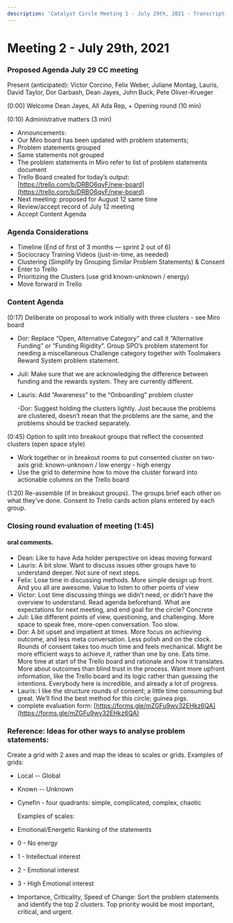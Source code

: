 ```yaml
---
description: 'Catalyst Circle Meeting 1 - July 29th, 2021 - Transcription of minutes'
---
```


# Meeting 2 - July 29th, 2021

### Proposed Agenda July 29 CC meeting

Present \(anticipated\): Victor Corcino, Felix Weber, Juliane Montag, Lauris, David Taylor, Dor Garbash, Dean Jayes, John Buck, Pete Oliver-Krueger

\(0:00\) Welcome Dean Jayes, All Ada Rep, + Opening round \(10 min\)

\(0:10\) Administrative matters \(3 min\)

* Announcements: 
* Our Miro board has been updated with problem statements; 
* Problem statements grouped
* Same statements not grouped
* The problem statements in Miro refer to list of problem statements document
* Trello Board created for today’s output: [https://trello.com/b/DRBO6qyF/new-board](https://trello.com/b/DRBO6qyF/new-board) 
* Next meeting: proposed for August 12  same time
* Review/accept record of July 12 meeting
* Accept Content Agenda 

### Agenda Considerations

* Timeline \(End of first of 3 months — sprint 2 out of 6\)
* Sociocracy Training Videos \(just-in-time, as needed\)
* Clustering \(Simplify by Grouping Similar Problem Statements\) & Consent
* Enter to Trello
* Prioritizing the Clusters \(use grid known-unknown / energy\)
* Move forward in Trello

### Content Agenda

\(0:17\) Deliberate on proposal to work initially with three clusters - see Miro board

* Dor: Replace “Open, Alternative Category” and call it “Alternative Funding” or “Funding Rigidity”. Group SPO’s problem statement for needing a miscellaneous Challenge category together with Toolmakers Reward System problem statement.
* Juli: Make sure that we are acknowledging the difference between funding and the rewards system. They are currently different.
* Lauris: Add “Awareness” to the “Onboarding” problem cluster

  -Dor: Suggest holding the clusters lightly. Just because the problems are clustered, doesn’t mean that the problems are the same, and the problems should be tracked separately. 

\(0:45\) Option to split into breakout groups that reflect the consented clusters \(open space style\)

* Work together or in breakout rooms to put consented cluster on two-axis grid: known-unknown / low energy - high energy
* Use the grid to determine how to move the cluster forward into actionable columns on the Trello board 

\(1:20\) Re-assemble \(if in breakout groups\). The groups brief each other on what they’ve done. Consent to Trello cards action plans entered by each group.

### Closing round evaluation of meeting \(1:45\)

#### oral comments.

* Dean: Like to have Ada holder perspective on ideas moving forward
* Lauris: A bit slow. Want to discuss issues other groups have to understand deeper. Not sure of next steps.
* Felix: Lose time in discussing methods. More simple design up front. And you all are awesome. Value to listen to other points of view 
* Victor: Lost time discussing things we didn’t need, or didn’t have the overview to understand. Read agenda beforehand. What are expectations for next meeting, and end goal for the circle? Concrete
* Juli: Like different points of view, questioning, and challenging. More space to speak free, more-open conversation. Too slow. 
* Dor: A bit upset and impatient at times. More focus on achieving outcome, and less meta conversation. Less polish and on the clock. Rounds of consent takes too much time and feels mechanical. Might be more efficient ways to achieve it, rather than one by one. Eats time. More time at start of the Trello board and rationale and how it translates. More about outcomes than blind trust in the process. Want more upfront information, like the Trello board and its logic rather than guessing the intentions. Everybody here is incredible, and already a lot of progress.
* Lauris: I like the structure rounds of consent; a little time consuming but great. We’ll find the best method for this circle; guinea pigs.
* complete evaluation form: [https://forms.gle/mZGFu9wv32EHkz6QA](https://forms.gle/mZGFu9wv32EHkz6QA) 

### Reference: Ideas for other ways to analyse problem statements:

Create a grid with 2 axes and map the ideas to scales or grids. Examples of grids:

* Local -- Global
* Known -- Unknown
* Cynefin - four quadrants: simple, complicated, complex, chaotic

  Examples of scales:

* Emotional/Energetic Ranking of the statements
* 0 - No energy
* 1 - Intellectual interest
* 2 - Emotional interest
* 3 - High Emotional interest
* Importance, Criticality, Speed of Change: Sort the problem statements and identify the top 2 clusters. Top priority would be most important, critical, and urgent.

